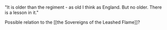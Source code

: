 "It is older than the regiment - as old I think as England. But no older. There is a lesson in it."

Possible relation to the [[the Sovereigns of the Leashed Flame]]?